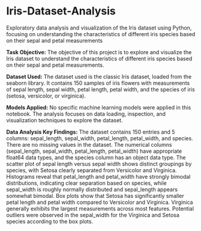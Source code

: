 # Iris-Dataset-Analysis
Exploratory data analysis and visualization of the Iris dataset using Python, focusing on understanding the characteristics of different iris species based on their sepal and petal measurements

**Task Objective:**
The objective of this project is to explore and visualize the Iris dataset to understand the characteristics of different iris species based on their sepal and petal measurements.

**Dataset Used:**
The dataset used is the classic Iris dataset, loaded from the seaborn library. It contains 150 samples of iris flowers with measurements of sepal length, sepal width, petal length, petal width, and the species of iris (setosa, versicolor, or virginica).

**Models Applied:**
No specific machine learning models were applied in this notebook. The analysis focuses on data loading, inspection, and visualization techniques to explore the dataset.

**Data Analysis Key Findings:**
The dataset contains 150 entries and 5 columns: sepal_length, sepal_width, petal_length, petal_width, and species.
There are no missing values in the dataset.
The numerical columns (sepal_length, sepal_width, petal_length, petal_width) have appropriate float64 data types, and the species column has an object data type.
The scatter plot of sepal length versus sepal width shows distinct groupings by species, with Setosa clearly separated from Versicolor and Virginica.
Histograms reveal that petal_length and petal_width have strongly bimodal distributions, indicating clear separation based on species, while sepal_width is roughly normally distributed and sepal_length appears somewhat bimodal.
Box plots show that Setosa has significantly smaller petal length and petal width compared to Versicolor and Virginica. Virginica generally exhibits the largest measurements across most features.
Potential outliers were observed in the sepal_width for the Virginica and Setosa species according to the box plots.
